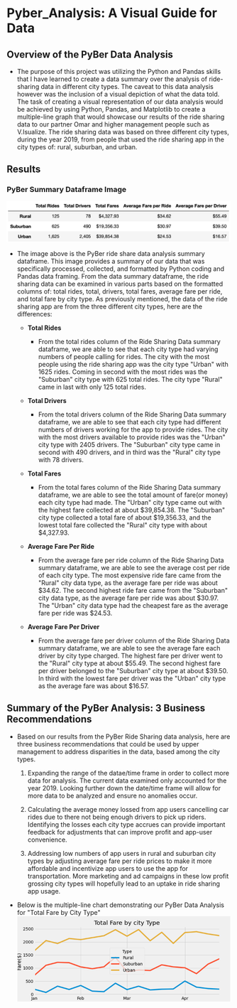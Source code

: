 # Pyber_Analysis: A Visual Guide for Data
## Overview of the PyBer Data Analysis
- The purpose of this project was utilizing the Python and Pandas skills that I have learned to create a data summary over the analysis of ride-sharing data in different city types. The caveat to this data analysis however was the inclusion of a visual depiction of what the data told. The task of creating a visual representation of our data analysis would be achieved by using Python, Pandas, and Matplotlib to create a multiple-line graph that would showcase our results of the ride sharing data to our partner Omar and higher management people such as V.Isualize. The ride sharing data was based on three different city types, during the year 2019, from people that used the ride sharing app in the city types of: rural, suburban, and urban.

## Results
### PyBer Summary Dataframe Image
![](images/pyber_summary_data_frame.png) 
- The image above is the PyBer ride share data analysis summary dataframe. This image provides a summary of our data that was specifically processed, collected, and formatted by Python coding and Pandas data framing. From the data summary dataframe, the ride sharing data can be examined in various parts based on the formatted columns of: total rides, total, drivers, total fares, average fare per ride, and total fare by city type. As previously mentioned, the data of the ride sharing app are from the three different city types, here are the differences:

  - **Total Rides**
      - From the total rides column of the Ride Sharing Data summary dataframe, we are able to see that each city type had varying numbers of people calling for rides. The city with the most people using the ride sharing app was the city type "Urban" with 1625 rides. Coming in second with the most rides was the "Suburban" city type with 625 total rides. The city type "Rural" came in last with only 125 total rides. 
 
  - **Total Drivers**
      - From the total drivers column of the Ride Sharing Data summary dataframe, we are able to see that each city type had different numbers of drivers working for the app to provide rides. The city with the most drivers available to provide rides was the "Urban" city type with 2405 drivers. The "Suburban" city type came in second with 490 drivers, and in third was the "Rural" city type with 78 drivers. 
      
  - **Total Fares**
      - From the total fares column of the Ride Sharing Data summary dataframe, we are able to see the total amount of fare(or money) each city type had made. The "Urban" city type came out with the highest fare collected at about $39,854.38. The "Suburban" city type collected a total fare of about $19,356.33, and the lowest total fare collected the "Rural" city type with about $4,327.93. 
      
  - **Average Fare Per Ride**
      - From the average fare per ride column of the Ride Sharing Data summary dataframe, we are able to see the average cost per ride of each city type. The most expensive ride fare came from the "Rural" city data type, as the average fare per ride was about $34.62. The second highest ride fare came from the "Suburban" city data type, as the average fare per ride was about $30.97. The "Urban" city data type had the cheapest fare as the average fare per ride was $24.53. 
  
  - **Average Fare Per Driver**
      - From the average fare per driver column of the Ride Sharing Data summary dataframe, we are able to see the average fare each driver by city type charged. The highest fare per driver went to the "Rural" city type at about $55.49. The second highest fare per driver belonged to the "Suburban" city type at about $39.50. In third with the lowest fare per driver was the "Urban" city type as the average fare was about $16.57. 

## Summary of the PyBer Analysis: 3 Business Recommendations
  - Based on our results from the PyBer Ride Sharing data analysis, here are three business recommendations that could be used by upper management to address disparities in the data, based among the city types.
  
      1. Expanding the range of the datae/time frame in order to collect more data for analysis. The current data examined only accounted for the year 2019. Looking further down the date/time frame will allow for more data to be analyzed and ensure no anomalies occur. 
      
      2. Calculating the average money lossed from app users cancelling car rides due to there not being enough drivers to pick up riders. Identifying the losses each city type accrues can provide important feedback for adjustments that can   improve profit and app-user convenience. 
      
      3. Addressing low numbers of app users in rural and suburban city types by adjusting average fare per ride prices to make it more affordable and incentivize app users to use the app for transportation. More marketing and ad campaigns in these low profit grossing city types will hopefully lead to an uptake in ride sharing app usage.
  
  - Below is the multiple-line chart demonstrating our PyBer Data Analysis for "Total Fare by City Type"
  ![](analysis/PyBer_fare_summary.png)
     
